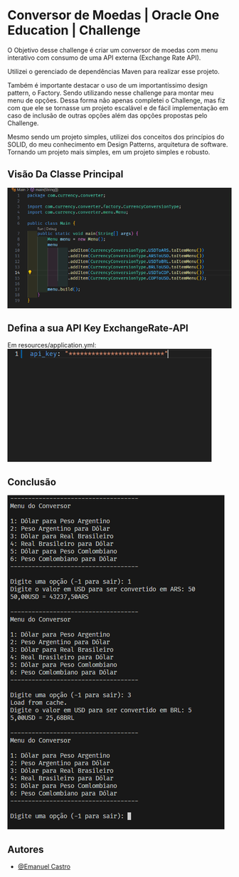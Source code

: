 
# Conversor de Moedas | Oracle One Education | Challenge

O Objetivo desse challenge é criar um conversor de moedas com menu interativo com consumo de uma API externa (Exchange Rate API).

Utilizei o gerenciado de dependências Maven para realizar esse projeto.

Também é importante destacar o uso de um importantíssimo design pattern, o Factory. Sendo utilizando nesse challenge para montar meu menu de opções. Dessa forma não apenas completei o Challenge, mas fiz com que ele se tornasse um projeto escalável e de fácil implementação em caso de inclusão de outras opções além das opções propostas pelo Challenge.

Mesmo sendo um projeto simples, utilizei dos conceitos dos princípios do SOLID, do meu conhecimento em Design Patterns, arquitetura de software. Tornando um projeto mais simples, em um projeto simples e robusto.

## Visão Da Classe Principal
![Imagem da Classe Main](/images/main.png)

## Defina a sua API Key ExchangeRate-API
Em resources/application.yml:<br>
![Arquivo de configurações](/images/application_yaml.png)

## Conclusão
![Conclusão](/images/conclusao.png)

## Autores

- [@Emanuel Castro](https://www.github.com/emanuelsmcastro)

